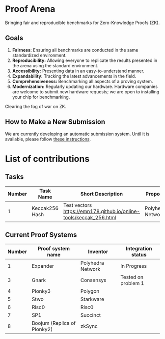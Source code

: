 # Proof Arena
Bringing fair and reproducible benchmarks for Zero-Knowledge Proofs (ZK).

## Goals
1. **Fairness:** Ensuring all benchmarks are conducted in the same standardized environment.
2. **Reproducibility:** Allowing everyone to replicate the results presented in the arena using the standard environment.
3. **Accessibility:** Presenting data in an easy-to-understand manner.
4. **Expandability:** Tracking the latest advancements in the field.
5. **Comprehensiveness:** Benchmarking all aspects of a proving system.
6. **Modernization:** Regularly updating our hardware. Hardware companies are welcome to submit new hardware requests; we are open to installing your chip for benchmarking.

Clearing the fog of war on ZK.

## How to Make a New Submission
We are currently developing an automatic submission system. Until it is available, please follow [these instructions](https://github.com/PolyhedraZK/proof-arena/blob/main/docs/how_to_contribute.md).

# List of contributions

## Tasks
| Number | Task Name      | Short Description                                                  | Proposer          | Status | Link |
| ------ | -------------- | ------------------------------------------------------------------ | ----------------- | ------ | ---- |
| 1      | Keccak256 Hash | Test vectors https://emn178.github.io/online-tools/keccak_256.html | Polyhedra Network | Draft  |      |



## Current Proof Systems

| Number | Proof system name           | Inventor          | Integration status  |
| ------ | --------------------------- | ----------------- | ------------------- |
| 1      | Expander                    | Polyhedra Network | In Progress         |
| 3      | Gnark                       | Consensys         | Tested on problem 1 |
| 4      | Plonky3                     | Polygon           |                     |
| 5      | Stwo                        | Starkware         |                     |
| 6      | Risc0                       | Risc0             |                     |
| 7      | SP1                         | Succinct          |                     |
| 8      | Boojum (Replica of Plonky2) | zkSync            |                     |
